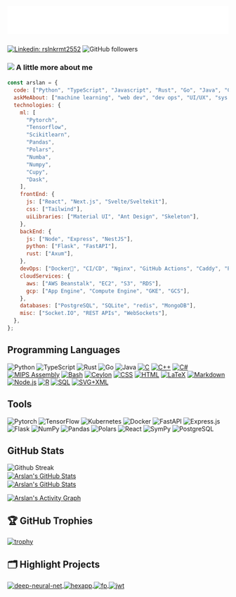 <h1 align="center">
  <img src="https://raw.githubusercontent.com/volf52/volf52/main/name.svg" alt="Muhammad Arslan" />
</h1>

<!-- <h2><img src="https://emojis.slackmojis.com/emojis/images/1531849430/4246/blob-sunglasses.gif?1531849430" width="30"/> Hi there, I'm Muhammad Arslan! <img src="https://media.giphy.com/media/12oufCB0MyZ1Go/giphy.gif" width="50"></h2> -->

[![Linkedin: rslnkrmt2552](https://img.shields.io/badge/-rslnkrmt2552-blue?style=flat-square&logo=Linkedin&logoColor=white&link=https://www.linkedin.com/in/rslnkrmt2552/)](https://www.linkedin.com/in/rslnkrmt2552/)
![GitHub followers](https://img.shields.io/github/followers/volf52?label=Follow&style=social)

### <img src="https://media.giphy.com/media/VgCDAzcKvsR6OM0uWg/giphy.gif" width="50"> A little more about me

```javascript
const arslan = {
  code: ["Python", "TypeScript", "Javascript", "Rust", "Go", "Java", "C#"],
  askMeAbout: ["machine learning", "web dev", "dev ops", "UI/UX", "sys admin"],
  technologies: {
    ml: [
      "Pytorch",
      "Tensorflow",
      "Scikitlearn",
      "Pandas",
      "Polars",
      "Numba",
      "Numpy",
      "Cupy",
      "Dask",
    ],
    frontEnd: {
      js: ["React", "Next.js", "Svelte/Sveltekit"],
      css: ["Tailwind"],
      uiLibraries: ["Material UI", "Ant Design", "Skeleton"],
    },
    backEnd: {
      js: ["Node", "Express", "NestJS"],
      python: ["Flask", "FastAPI"],
      rust: ["Axum"],
    },
    devOps: ["Docker🐳", "CI/CD", "Nginx", "GitHub Actions", "Caddy", "Pulumi"],
    cloudServices: {
      aws: ["AWS Beanstalk", "EC2", "S3", "RDS"],
      gcp: ["App Engine", "Compute Engine", "GKE", "GCS"],
    },
    databases: ["PostgreSQL", "SQLite", "redis", "MongoDB"],
    misc: ["Socket.IO", "REST APIs", "WebSockets"],
  },
};
```

## Programming Languages

![Python](https://img.shields.io/badge/Code-Python-informational?style=flat&logo=python&logoColor=white&color=6aa6f8)
![TypeScript](https://img.shields.io/badge/Code-Typescript-informational?style=flat&logo=typescript&logoColor=white&color=6aa6f8)
![Rust](https://img.shields.io/badge/Code-Rust-informational?style=flat&logo=rust&logoColor=white&color=6aa6f8)
![Go](https://img.shields.io/badge/Code-Go-informational?style=flat&logo=go&logoColor=white&color=6aa6f8)
![Java](https://img.shields.io/badge/Code-Java-informational?style=flat&logo=openjdk&logoColor=white&color=6aa6f8)
[![C](https://custom-icon-badges.demolab.com/badge/C-03599C.svg?logo=c-in-hexagon&logoColor=white)](https://github.com/search?q=user%3Avolf52+language%3Ac)
[![C++](https://custom-icon-badges.demolab.com/badge/C++-9C033A.svg?logo=cpp2&logoColor=white)](https://github.com/search?q=user%3Avolf52+language%3Acpp)
[![C#](https://custom-icon-badges.demolab.com/badge/C%23-68217A.svg?logo=cs2&logoColor=white)](https://github.com/search?q=user%3Avolf52+language%3Acsharp)
[![MIPS Assembly](https://custom-icon-badges.demolab.com/badge/Assembly-525252.svg?logo=asm-hex&logoColor=white)](https://github.com/search?q=user%3Avolf52+language%3Aassembly)
[![Bash](https://img.shields.io/badge/Bash-121011.svg?logo=gnu-bash&logoColor=white)](https://github.com/search?q=user%3Avolf52+language%3Abash)
[![Ceylon](https://custom-icon-badges.demolab.com/badge/Ceylon-E39842.svg?logo=ceylon&logoColor=white)](https://github.com/search?q=user%3Avolf52+language%3Aceylon)
[![CSS](https://img.shields.io/badge/CSS-1572B6.svg?logo=css3&logoColor=white)](https://github.com/search?q=user%3Avolf52+language%3Acss)
[![HTML](https://img.shields.io/badge/HTML-E34F26.svg?logo=html5&logoColor=white)](https://github.com/search?q=user%3Avolf52+language%3Ahtml)
[![LaTeX](https://img.shields.io/badge/LaTeX-008080.svg?logo=LaTeX&logoColor=white)](https://github.com/search?q=user%3Avolf52+language%3Atex)
[![Markdown](https://img.shields.io/badge/Markdown-000000.svg?logo=markdown&logoColor=white)](https://github.com/search?q=user%3Avolf52+language%3Amarkdown)
[![Node.js](https://img.shields.io/badge/Node.js-43853D.svg?logo=node.js&logoColor=white)](https://github.com/search?q=user%3Avolf52+language%3Ajavascript)
[![R](https://img.shields.io/badge/R-276DC3.svg?logo=r&logoColor=white)](https://github.com/search?q=user%3Avolf52+language%3Ar)
[![SQL](https://custom-icon-badges.demolab.com/badge/SQL-025E8C.svg?logo=database&logoColor=white)](https://github.com/search?q=user%3Avolf52+language%3Asql)
[![SVG+XML](https://img.shields.io/badge/SVG%2BXML-e0982c.svg?logo=svg&logoColor=white)](https://github.com/search?q=user%3Avolf52+language%3Asvg)

## Tools

![Pytorch](https://img.shields.io/badge/Pytorch-ff3c0c.svg?logo=pytorch&logoColor=white)
![TensorFlow](https://img.shields.io/badge/TensorFlow-FF6F00.svg?logo=TensorFlow&logoColor=white)
![Kubernetes](https://img.shields.io/badge/Tools-Kubernetes-informational?style=flat&logo=kubernetes&logoColor=white&color=6aa6f8)
![Docker](https://img.shields.io/badge/Tools-Docker-informational?style=flat&logo=docker&logoColor=white&color=6aa6f8)
![FastAPI](https://img.shields.io/badge/FastAPI-000000.svg?logo=fastapi&logoColor=white)
![Express.js](https://img.shields.io/badge/Express.js-404d59.svg?logo=express&logoColor=white)
![Flask](https://img.shields.io/badge/Flask-000000.svg?logo=flask&logoColor=white)
![NumPy](https://img.shields.io/badge/Numpy-013243.svg?logo=numpy&logoColor=white)
![Pandas](https://img.shields.io/badge/Pandas-150458.svg?logo=pandas&logoColor=white)
![Polars](https://img.shields.io/badge/Polars-150458.svg?logo=polars&logoColor=white)
![React](https://img.shields.io/badge/React-20232a.svg?logo=react&logoColor=%2361DAFB)
![SymPy](https://img.shields.io/badge/Sympy-3B5526.svg?logo=sympy&logoColor=white)
![PostgreSQL](https://img.shields.io/badge/PostgreSQL-316192.svg?logo=postgresql&logoColor=white)

## GitHub Stats

<div>
 <img alt="Github Streak" src="https://streak-stats.demolab.com/?user=volf52" />
</div>

<div>
<a href="https://github.com/volf52/volf52">
  <img align="center" src="https://github-readme-stats.vercel.app/api/top-langs/?username=volf52&hide=html,css&title_color=6aa6f8&text_color=8a919a&icon_color=6aa6f8&bg_color=22272e" alt="Arslan's GitHub Stats" />
</a>
</div>
<div>
    <a href="https://github.com/volf52/volf52">
        <img align="center" src="https://github-readme-stats.vercel.app/api?username=volf52&show_icons=true&line_height=27&count_private=true&title_color=6aa6f8&text_color=8a919a&icon_color=6aa6f8&bg_color=22272e" alt="Arslan's GitHub Stats" />
    </a>
</div>

<a href="https://github.com/ashutosh00710/github-readme-activity-graph"><img alt="Arslan's Activity Graph" src="https://github-readme-activity-graph.vercel.app/graph/?username=volf52&bg_color=1F222E&color=F8D866&line=F85D7F&point=FFFFFF&hide_border=true" /></a>

## 🏆 GitHub Trophies

[![trophy](https://github-profile-trophy.vercel.app/?username=volf52&theme=nord&column=7)](https://github.com/ryo-ma/github-profile-trophy)

## 🗂️ Highlight Projects

<a href="https://github.com/volf52/deep-neural-net">
  <img align="center" src="https://github-readme-stats.vercel.app/api/pin/?username=volf52&repo=deep-neural-net&show_icons=true&line_height=27&title_color=6aa6f8&text_color=8a919a&icon_color=6aa6f8&bg_color=22272e" alt="deep-neural-net" />
</a>

<a href="https://github.com/carbonteq/hexapp">
  <img align="center" src="https://github-readme-stats.vercel.app/api/pin/?username=carbonteq&repo=hexapp&show_icons=true&line_height=27&title_color=6aa6f8&text_color=8a919a&icon_color=6aa6f8&bg_color=22272e" alt="hexapp" />
</a>

<a href="https://github.com/carbonteq/fp">
  <img align="center" src="https://github-readme-stats.vercel.app/api/pin/?username=carbonteq&repo=fp&show_icons=true&line_height=27&title_color=6aa6f8&text_color=8a919a&icon_color=6aa6f8&bg_color=22272e" alt="fp" />
</a>

<a href="https://github.com/carbonteq/jwt">
  <img align="center" src="https://github-readme-stats.vercel.app/api/pin/?username=carbonteq&repo=jwt&show_icons=true&line_height=27&title_color=6aa6f8&text_color=8a919a&icon_color=6aa6f8&bg_color=22272e" alt="jwt" />
</a>
